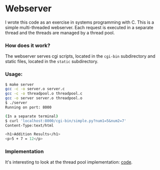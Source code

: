 # Webserver

I wrote this code as an exercise in systems programming with C. This is a simple multi-threaded webserver. Each request is executed in a separate thread and the threads are managed by a thread pool.

### How does it work?

The webserver serves cgi scripts, located in the `cgi-bin` subdirectory and static files, located in the `static` subdirectory.

### Usage:
```bash
$ make server
gcc -c -o server.o server.c
gcc -c -o threadpool.o threadpool.c
gcc -o server server.o threadpool.o
$ ./server
Running on port: 8000

(In a separate terminal)
$ curl 'localhost:8000/cgi-bin/simple.py?num1=5&num2=7'
Content-Type:text/html

<h1>Addition Results</h1>
<p>5 + 7 = 12</p>
```
### Implementation

It's interesting to look at the thread pool implementation: [code](https://github.com/pminkov/wip/blob/master/os/webserver/threadpool.c).
